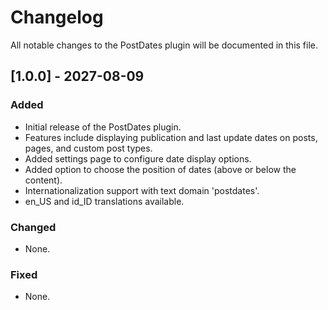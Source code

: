 # Changelog

All notable changes to the PostDates plugin will be documented in this file.

## [1.0.0] - 2027-08-09

### Added
- Initial release of the PostDates plugin.
- Features include displaying publication and last update dates on posts, pages, and custom post types.
- Added settings page to configure date display options.
- Added option to choose the position of dates (above or below the content).
- Internationalization support with text domain 'postdates'.
- en_US and id_ID translations available.

### Changed
- None.

### Fixed
- None.